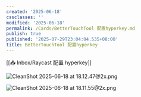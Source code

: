 ```yaml
---
created: '2025-06-18'
cssclasses: ''
modified: '2025-06-18'
permalink: /Cards/BetterTouchTool 配置hyperkey.md
publish: true
published: '2025-07-29T23:04:04.535+08:00'
title: BetterTouchTool 配置hyperkey
---
```

[[📥 Inbox/Raycast 配置 hyperkey]]

![CleanShot 2025-06-18 at 18.12.47@2x.png](https://pub-pic.oldwinter.top/2025/06/1e6d6cae11ab104bd56e2a68eda9570d.png)

![CleanShot 2025-06-18 at 18.11.55@2x.png](https://pub-pic.oldwinter.top/2025/06/ec0ce57a9128144594f78724d6c7017f.png)
